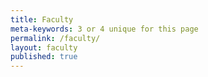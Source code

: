 ```yaml
---
title: Faculty
meta-keywords: 3 or 4 unique for this page
permalink: /faculty/
layout: faculty
published: true
---
```

